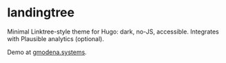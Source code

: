 # landingtree

Minimal Linktree-style theme for Hugo: dark, no-JS, accessible.
Integrates with Plausible analytics (optional).

Demo at [gmodena.systems](https://gmodena.systems).
